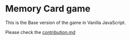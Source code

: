# Memory Card game

This is the Base version of the game in Vanilla JavaScript.

Please check the [contribution.md](https://github.com/GeraAlcantara/cards-memory-game/blob/main/CONTRIBUTING.md)

